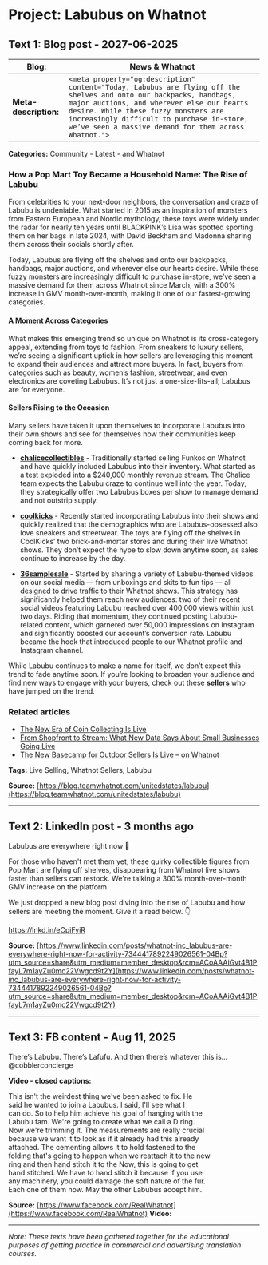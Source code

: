 

# Project: Labubus on Whatnot

## Text 1: Blog post - 2027-06-2025

| **Blog:** | News & Whatnot |
| --------- | -------------- |
| **Meta-description:** | `<meta property="og:description" content="Today, Labubus are flying off the shelves and onto our backpacks, handbags, major auctions, and wherever else our hearts desire. While these fuzzy monsters are increasingly difficult to purchase in-store, we’ve seen a massive demand for them across Whatnot.">` |

**Categories:** Community - Latest - and Whatnot
### How a Pop Mart Toy Became a Household Name: The Rise of Labubu

From celebrities to your next-door neighbors, the conversation and craze of Labubu is undeniable. What started in 2015 as an inspiration of monsters from Eastern European and Nordic mythology, these toys were widely under the radar for nearly ten years until BLACKPINK’s Lisa was spotted sporting them on her bags in late 2024, with David Beckham and Madonna sharing them across their socials shortly after. 

Today, Labubus are flying off the shelves and onto our backpacks, handbags, major auctions, and wherever else our hearts desire. While these fuzzy monsters are increasingly difficult to purchase in-store, we’ve seen a massive demand for them across Whatnot since March, with a 300% increase in GMV month-over-month, making it one of our fastest-growing categories.

#### A Moment Across Categories

What makes this emerging trend so unique on Whatnot is its cross-category appeal, extending from toys to fashion. From sneakers to luxury sellers, we’re seeing a significant uptick in how sellers are leveraging this moment to expand their audiences and attract more buyers. In fact, buyers from categories such as beauty, women’s fashion, streetwear, and even electronics are coveting Labubus. It’s not just a one-size-fits-all; Labubus are for everyone.

#### Sellers Rising to the Occasion

Many sellers have taken it upon themselves to incorporate Labubus into their own shows and see for themselves how their communities keep coming back for more. 

- **[chalicecollectibles](https://www.whatnot.com/user/chalicecollectibles?srsltid=AfmBOoo0P3FTBMq_wuu7ff1wUIEUYH20W-WH0BuwyZbZUkGq3jXXzpNM)** - Traditionally started selling Funkos on Whatnot and have quickly included Labubus into their inventory. What started as a test exploded into a $240,000 monthly revenue stream. The Chalice team expects the Labubu craze to continue well into the year. Today, they strategically offer two Labubus boxes per show to manage demand and not outstrip supply.

- **[coolkicks](https://www.whatnot.com/user/coolkicks)** - Recently started incorporating Labubus into their shows and quickly realized that the demographics who are Labubus-obsessed also love sneakers and streetwear. The toys are flying off the shelves in CoolKicks’ two brick-and-mortar stores and during their live Whatnot shows. They don’t expect the hype to slow down anytime soon, as sales continue to increase by the day. 

- **[36samplesale](https://www.whatnot.com/user/36samplesale?referringSource=autocomplete)** - Started by sharing a variety of Labubu-themed videos on our social media — from unboxings and skits to fun tips — all designed to drive traffic to their Whatnot shows. This strategy has significantly helped them reach new audiences: two of their recent social videos featuring Labubu reached over 400,000 views within just two days. Riding that momentum, they continued posting Labubu-related content, which garnered over 50,000 impressions on Instagram and significantly boosted our account’s conversion rate. Labubu became the hook that introduced people to our Whatnot profile and Instagram channel.

While Labubu continues to make a name for itself, we don’t expect this trend to fade anytime soon. If you’re looking to broaden your audience and find new ways to engage with your buyers, check out these **[sellers](https://www.whatnot.com/search?query=labubu&searchVertical=LIVESTREAM&referringSource=autocomplete)** who have jumped on the trend.

### Related articles
- [The New Era of Coin Collecting Is Live](https://blog.teamwhatnot.com/unitedstates/coinscategory)
- [From Shopfront to Stream: What New Data Says About Small Businesses Going Live](https://blog.teamwhatnot.com/unitedstates/smallbusinesslive)
- [The New Basecamp for Outdoor Sellers Is Live – on Whatnot](https://blog.teamwhatnot.com/unitedstates/outdoor)

**Tags:**  Live Selling, Whatnot Sellers, Labubu

**Source:** [https://blog.teamwhatnot.com/unitedstates/labubu](https://blog.teamwhatnot.com/unitedstates/labubu)

---

## Text 2: LinkedIn post - 3 months ago

Labubus are everywhere right now 👀

For those who haven't met them yet, these quirky collectible figures from Pop Mart are flying off shelves, disappearing from Whatnot live shows faster than sellers can restock. We're talking a 300% month-over-month GMV increase on the platform.

We just dropped a new blog post diving into the rise of Labubu and how sellers are meeting the moment. Give it a read below. 👇

https://lnkd.in/eCpiFyiR

**Source:** [https://www.linkedin.com/posts/whatnot-inc_labubus-are-everywhere-right-now-for-activity-7344417892249026561-04Bp?utm_source=share&utm_medium=member_desktop&rcm=ACoAAAiGvt4B1PfayL7m1ayZu0mc22Vwgcd9t2Y](https://www.linkedin.com/posts/whatnot-inc_labubus-are-everywhere-right-now-for-activity-7344417892249026561-04Bp?utm_source=share&utm_medium=member_desktop&rcm=ACoAAAiGvt4B1PfayL7m1ayZu0mc22Vwgcd9t2Y)

---

## Text 3: FB content - Aug 11, 2025

There’s Labubu. There’s Lafufu. And then there’s whatever this is... @cobblerconcierge

**Video - closed captions:**

This isn't the weirdest thing we've been asked to fix. He<br> 
said he wanted to join a Labubus. I said, I'll see what I<br>
can do. So to help him achieve his goal of hanging with the<br>
Labubu fam. We're going to create what we call a D ring.<br>
Now we're trimming it. The measurements are really crucial<br>
because we want it to look as if it already had this already<br>
attached. The cementing allows it to hold fastened to the<br>
folding that's going to happen when we reattach it to the new<br>
ring and then hand stitch it to the Now, this is going to get<br>
hand stitched. We have to hand stitch it because if you use<br>
any machinery, you could damage the soft nature of the fur.<br>
Each one of them now. May the other Labubus accept him.<br>

**Source:** [https://www.facebook.com/RealWhatnot](https://www.facebook.com/RealWhatnot)
**Video:**

---

*Note: These texts have been gathered together for the educational purposes of getting practice in commercial and advertising translation courses.*
